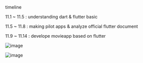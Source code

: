 timeline

11.1 ~ 11.5 : understanding dart & flutter basic

11.5 ~ 11.8 : making pilot apps & analyze official flutter document

11.9 ~ 11.14 : develope movieapp based on flutter



![image](https://user-images.githubusercontent.com/53465675/200480143-cc67078f-eb5f-459a-8351-4ecd5a9d44b1.png)


![image](https://user-images.githubusercontent.com/53465675/200480238-d76e0400-a7f5-4e9c-bc9c-185712674d66.png)

